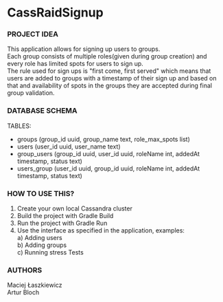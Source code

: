 # CassRaidSignup

### PROJECT IDEA

This application allows for signing up users to groups.  
Each group consists of multiple roles(given during group creation) and every role has limited spots for users to sign up.  
The rule used for sign ups is "first come, first served" which means that users are added to groups with  a timestamp of their sign up and based on that and 
availability of spots in the groups they are accepted during final group validation.

### DATABASE SCHEMA

TABLES:

- groups (group_id uuid, group_name text, role_max_spots list<int>)
- users (user_id uuid, user_name text)
- group_users (group_id uuid, user_id uuid, roleName int, addedAt timestamp, status text)
- users_group (user_id uuid, group_id uuid, roleName int, addedAt timestamp, status text)

### HOW TO USE THIS?

1. Create your own local Cassandra cluster
2. Build the project with Gradle Build
3. Run the project with Gradle Run
4. Use the interface as specified in the application, examples:  
   a) Adding users  
   b) Adding groups  
   c) Running stress Tests

### AUTHORS

Maciej Łaszkiewicz  
Artur Bloch




